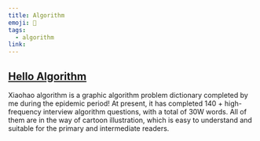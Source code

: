 ```yaml
---
title: Algorithm
emoji: 📝
tags:
  - algorithm
link:
---
```


## [Hello Algorithm](https://github.com/geekxh/hello-algorithm)

Xiaohao algorithm is a graphic algorithm problem dictionary completed by me during the epidemic period! At present, it has completed 140 + high-frequency interview algorithm questions, with a total of 30W words. All of them are in the way of cartoon illustration, which is easy to understand and suitable for the primary and intermediate readers.
